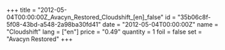 +++
title = "2012-05-04T00:00:00Z_Avacyn_Restored_Cloudshift_[en]_false"
id = "35b06c8f-5f08-43bd-a548-2a98ba30fd41"
date = "2012-05-04T00:00:00Z"
name = "Cloudshift"
lang = ["en"]
price = "0.49"
quantity = 1
foil = false
set = "Avacyn Restored"
+++
